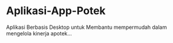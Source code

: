 # Aplikasi-App-Potek
Aplikasi Berbasis Desktop untuk Membantu mempermudah dalam mengelola kinerja apotek...
